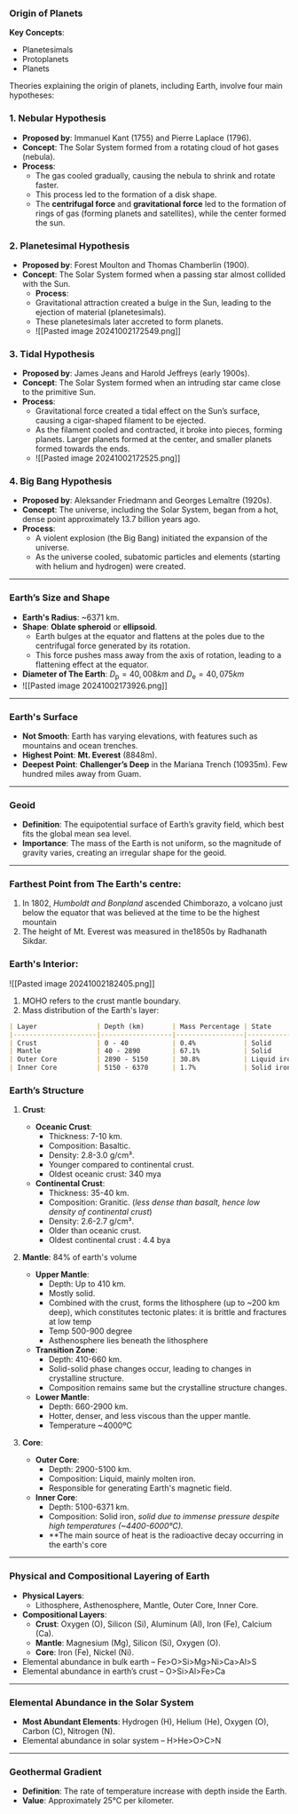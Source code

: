 ### Origin of Planets

**Key Concepts**:

- Planetesimals
- Protoplanets
- Planets

Theories explaining the origin of planets, including Earth, involve four main hypotheses:

### 1. **Nebular Hypothesis**

- **Proposed by**: Immanuel Kant (1755) and Pierre Laplace (1796).
- **Concept**: The Solar System formed from a rotating cloud of hot gases (nebula).
- **Process**:
    - The gas cooled gradually, causing the nebula to shrink and rotate faster.
    - This process led to the formation of a disk shape.
    - The **centrifugal force** and **gravitational force** led to the formation of rings of gas (forming planets and satellites), while the center formed the sun.

### 2. **Planetesimal Hypothesis**

- **Proposed by**: Forest Moulton and Thomas Chamberlin (1900).
- **Concept**: The Solar System formed when a passing star almost collided with the Sun.
	- **Process**:
    - Gravitational attraction created a bulge in the Sun, leading to the ejection of material (planetesimals).
    - These planetesimals later accreted to form planets.
    - ![[Pasted image 20241002172549.png]]

### 3. **Tidal Hypothesis**

- **Proposed by**: James Jeans and Harold Jeffreys (early 1900s).
- **Concept**: The Solar System formed when an intruding star came close to the primitive Sun.
- **Process**:
    - Gravitational force created a tidal effect on the Sun’s surface, causing a cigar-shaped filament to be ejected.
    - As the filament cooled and contracted, it broke into pieces, forming planets. Larger planets formed at the center, and smaller planets formed towards the ends.
    - ![[Pasted image 20241002172525.png]]

### 4. **Big Bang Hypothesis**

- **Proposed by**: Aleksander Friedmann and Georges Lemaître (1920s).
- **Concept**: The universe, including the Solar System, began from a hot, dense point approximately 13.7 billion years ago.
- **Process**:
    - A violent explosion (the Big Bang) initiated the expansion of the universe.
    - As the universe cooled, subatomic particles and elements (starting with helium and hydrogen) were created.

---

### **Earth’s Size and Shape**

- **Earth's Radius**: ~6371 km.
- **Shape**: **Oblate spheroid** or **ellipsoid**.
    - Earth bulges at the equator and flattens at the poles due to the centrifugal force generated by its rotation.
    - This force pushes mass away from the axis of rotation, leading to a flattening effect at the equator.
- **Diameter of The Earth**: $D_\text{p}=40,008km$ and $D_\text{e}=40,075km$ 
- ![[Pasted image 20241002173926.png]]

---

### **Earth's Surface**

- **Not Smooth**: Earth has varying elevations, with features such as mountains and ocean trenches.
- **Highest Point**: **Mt. Everest** (8848m).
- **Deepest Point**: **Challenger’s Deep** in the Mariana Trench (10935m). Few hundred miles away from Guam.

---

### **Geoid**

- **Definition**: The equipotential surface of Earth’s gravity field, which best fits the global mean sea level.
- **Importance**: The mass of the Earth is not uniform, so the magnitude of gravity varies, creating an irregular shape for the geoid.

---
### **Farthest Point from The Earth's centre**:

1. In 1802, *Humboldt and Bonpland* ascended Chimborazo, a volcano just below the equator that was believed at the time to be the highest mountain
2. The height of Mt. Everest was measured in the1850s by Radhanath Sikdar. 

### **Earth's Interior:**
![[Pasted image 20241002182405.png]]
1. MOHO refers to the crust mantle boundary.
2. Mass distribution of the Earth's layer:
```markdown
| Layer               | Depth (km)       | Mass Percentage | State         |
|---------------------|------------------|-----------------|---------------|
| Crust               | 0 - 40           | 0.4%            | Solid         |
| Mantle              | 40 - 2890        | 67.1%           | Solid         |
| Outer Core          | 2890 - 5150      | 30.8%           | Liquid iron   |
| Inner Core          | 5150 - 6370      | 1.7%            | Solid iron    |
```

### **Earth’s Structure**

1. **Crust**:
    
    - **Oceanic Crust**:
        - Thickness: 7-10 km.
        - Composition: Basaltic.
        - Density: 2.8-3.0 g/cm³.
        - Younger compared to continental crust.
        - Oldest oceanic crust:  340 mya
    - **Continental Crust**:
        - Thickness: 35-40 km.
        - Composition: Granitic. (*less dense than basalt, hence low density of continental crust*)
        - Density: 2.6-2.7 g/cm³.
        - Older than oceanic crust.
        - Oldest continental crust : 4.4 bya
1. **Mantle**: 84% of earth's volume
    
    - **Upper Mantle**:
        - Depth: Up to 410 km.
        - Mostly solid.
        - Combined with the crust, forms the lithosphere (up to ~200 km deep), which constitutes tectonic plates: it is brittle and fractures at low temp
        - Temp 500-900 degree
		- Asthenosphere lies beneath the lithosphere
    - **Transition Zone**:
        - Depth: 410-660 km.
        - Solid-solid phase changes occur, leading to changes in crystalline structure.
        - Composition remains same but the crystalline structure changes.
    - **Lower Mantle**:
        - Depth: 660-2900 km.
        - Hotter, denser, and less viscous than the upper mantle.
        - Temperature ~4000ºC
1. **Core**:
    
    - **Outer Core**:
        - Depth: 2900-5100 km.
        - Composition: Liquid, mainly molten iron.
        - Responsible for generating Earth's magnetic field.
    - **Inner Core**:
        - Depth: 5100-6371 km.
        - Composition: Solid iron, *solid due to immense pressure despite high temperatures (~4400-6000°C).*
        - **The main source of heat is the radioactive decay occurring in the earth's core

---

### **Physical and Compositional Layering of Earth**

- **Physical Layers**:
    - Lithosphere, Asthenosphere, Mantle, Outer Core, Inner Core.
- **Compositional Layers**:
    - **Crust**: Oxygen (O), Silicon (Si), Aluminum (Al), Iron (Fe), Calcium (Ca).
    - **Mantle**: Magnesium (Mg), Silicon (Si), Oxygen (O).
    - **Core**: Iron (Fe), Nickel (Ni).
- Elemental abundance in bulk earth – Fe>O>Si>Mg>Ni>Ca>Al>S  
- Elemental abundance in earth’s crust – O>Si>Al>Fe>Ca 


---

### **Elemental Abundance in the Solar System**

- **Most Abundant Elements**: Hydrogen (H), Helium (He), Oxygen (O), Carbon (C), Nitrogen (N).
- Elemental abundance in solar system – H>He>O>C>N
---

### **Geothermal Gradient**

- **Definition**: The rate of temperature increase with depth inside the Earth.
- **Value**: Approximately 25°C per kilometer.
